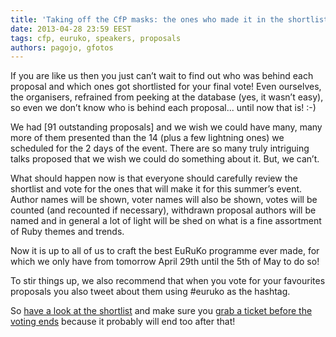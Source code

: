 ```yaml
---
title: 'Taking off the CfP masks: the ones who made it in the shortlist'
date: 2013-04-28 23:59 EEST
tags: cfp, euruko, speakers, proposals
authors: pagojo, gfotos
---
```


If you are like us then you just can’t wait to find out who was behind each proposal and which ones got shortlisted for your final vote! Even ourselves, the organisers, refrained from peeking at the database (yes, it wasn’t easy), so even we don’t know who is behind each proposal... until now that is! :-)

We had [91 outstanding proposals] and we wish we could have many, many more of them presented than the 14 (plus a few lightning ones) we scheduled for the 2 days of the event. There are so many truly intriguing talks proposed that we wish we could do something about it. But, we can’t.

What should happen now is that everyone should carefully review the shortlist and vote for the ones that will make it for this summer’s event. Author names will be shown, voter names will also be shown, votes will be counted (and recounted if necessary), withdrawn proposal authors will be named and in general a lot of light will be shed on what is a fine assortment of Ruby themes and trends.

Now it is up to all of us to craft the best EuRuKo programme ever made, for which we only have from tomorrow April 29th until the 5th of May to do so!

To stir things up, we also recommend that when you vote for your favourites proposals you also tweet about them using #euruko as the hashtag.

So [have a look at the shortlist](http://cfp.euruko2013.org/proposals#nominations) and make sure you [grab a ticket before the voting ends](https://www.eventora.com/en/Events/euruko-2013-athens) because it probably will end too after that!
